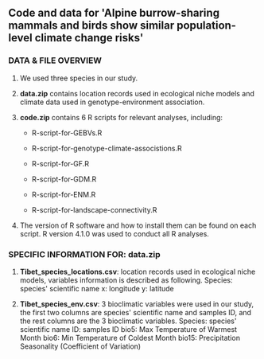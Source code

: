## Code and data for 'Alpine burrow-sharing mammals and birds show similar population-level climate change risks'

### DATA & FILE OVERVIEW

1. We used three species in our study.

2. **data.zip** contains location records used in ecological niche models and climate data used in genotype-environment association.

3. **code.zip** contains 6 R scripts for relevant analyses, including:

   - R-script-for-GEBVs.R

   - R-script-for-genotype-climate-associstions.R

   - R-script-for-GF.R

   - R-script-for-GDM.R

   - R-script-for-ENM.R

   - R-script-for-landscape-connectivity.R

4. The version of R software and how to install them can be found on each script. R version 4.1.0 was used to conduct all R analyses.

### SPECIFIC INFORMATION FOR: data.zip

1. **Tibet_species_locations.csv**: location records used in ecological niche models, variables information is described as following.
	Species: species' scientific name
	x: longitude
	y: latitude

2. **Tibet_species_env.csv**: 3 bioclimatic variables were used in our study, the first two columns are species' scientific name and samples ID, and the rest columns are the 3 bioclimatic variables.
	Species: species' scientific name
	ID: samples ID
	bio5: Max Temperature of Warmest Month
	bio6: Min Temperature of Coldest Month
	bio15: Precipitation Seasonality (Coefficient of Variation)
